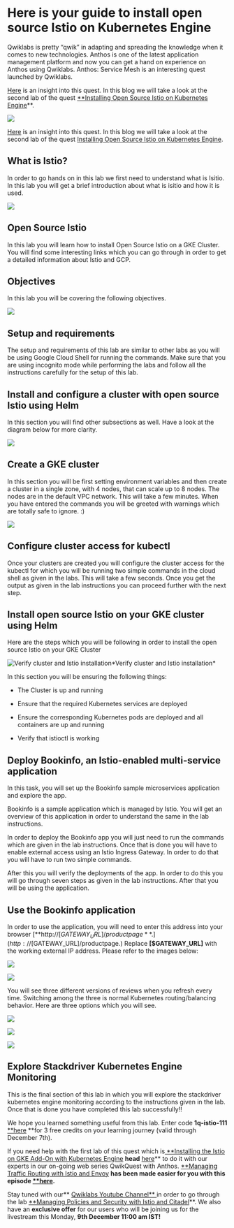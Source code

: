 
# Here is your guide to install open source Istio on Kubernetes Engine

Qwiklabs is pretty “qwik” in adapting and spreading the knowledge when it comes to new technologies. Anthos is one of the latest application management platform and now you can get a hand on experience on Anthos using Qwiklabs. Anthos: Service Mesh is an interesting quest launched by Qwiklabs.

[Here](https://medium.com/@qwiklabs/a-mesh-made-in-heaven-17fde3bd796d?utm_source=Medium&utm_medium=blog&utm_campaign=anthos) is an insight into this quest. In this blog we will take a look at the second lab of the quest [**Installing Open Source Istio on Kubernetes Engine](https://google.qwiklabs.com/catalog_lab/2193?utm_source=Medium&utm_medium=blog&utm_campaign=anthos)**.

![](https://cdn-images-1.medium.com/max/2000/0*xDUgpqI4LSmfGCX_)

[Here](https://medium.com/@qwiklabs/a-mesh-made-in-heaven-17fde3bd796d?utm_source=Medium&utm_medium=blog&utm_campaign=anthos) is an insight into this quest. In this blog we will take a look at the second lab of the quest [Installing Open Source Istio on Kubernetes Engine](https://google.qwiklabs.com/catalog_lab/2193?utm_source=Medium&utm_medium=blog&utm_campaign=anthos).

## What is Istio?

In order to go hands on in this lab we first need to understand what is Isitio. In this lab you will get a brief introduction about what is isitio and how it is used.

![](https://cdn-images-1.medium.com/max/3200/0*nWFFwvvrrzhEuMAO)

## Open Source Istio

In this lab you will learn how to install Open Source Istio on a GKE Cluster. You will find some interesting links which you can go through in order to get a detailed information about Istio and GCP.

## Objectives

In this lab you will be covering the following objectives.

![](https://cdn-images-1.medium.com/max/2000/0*1FoWTEpHtnJmhYzr)

## Setup and requirements

The setup and requirements of this lab are similar to other labs as you will be using Google Cloud Shell for running the commands. Make sure that you are using incognito mode while performing the labs and follow all the instructions carefully for the setup of this lab.

## Install and configure a cluster with open source Istio using Helm

In this section you will find other subsections as well. Have a look at the diagram below for more clarity.

![](https://cdn-images-1.medium.com/max/2000/0*sTnvHOgpkkk780XJ)

## Create a GKE cluster

In this section you will be first setting environment variables and then create a cluster in a single zone, with 4 nodes, that can scale up to 8 nodes. The nodes are in the default VPC network. This will take a few minutes. When you have entered the commands you will be greeted with warnings which are totally safe to ignore. :)

![](https://cdn-images-1.medium.com/max/3200/0*YUvHN05XoPweAjOJ)

## Configure cluster access for kubectl

Once your clusters are created you will configure the cluster access for the kubectl for which you will be running two simple commands in the cloud shell as given in the labs. This will take a few seconds. Once you get the output as given in the lab instructions you can proceed further with the next step.

## Install open source Istio on your GKE cluster using Helm

Here are the steps which you will be following in order to install the open source Istio on your GKE Cluster

![Verify cluster and Istio installation](https://cdn-images-1.medium.com/max/2000/0*2SrNNOCvLGm-W6U_)*Verify cluster and Istio installation*

In this section you will be ensuring the following things:

* The Cluster is up and running

* Ensure that the required Kubernetes services are deployed

* Ensure the corresponding Kubernetes pods are deployed and all containers are up and running

* Verify that istioctl is working

## Deploy Bookinfo, an Istio-enabled multi-service application

In this task, you will set up the Bookinfo sample microservices application and explore the app.

Bookinfo is a sample application which is managed by Istio. You will get an overview of this application in order to understand the same in the lab instructions.

In order to deploy the Bookinfo app you will just need to run the commands which are given in the lab instructions. Once that is done you will have to enable external access using an Istio Ingress Gateway. In order to do that you will have to run two simple commands.

After this you will verify the deployments of the app. In order to do this you will go through seven steps as given in the lab instructions. After that you will be using the application.

## Use the Bookinfo application

In order to use the application, you will need to enter this address into your browser [**http://[$GATEWAY_URL]/productpage**.](http://[$GATEWAY_URL]/productpage.) Replace **[$GATEWAY_URL]** with the working external IP address. Please refer to the images below:

![](https://cdn-images-1.medium.com/max/3200/0*igirazKJtaC0oH7G)

![](https://cdn-images-1.medium.com/max/3200/0*QIsKEybuw51lS6nc)

You will see three different versions of reviews when you refresh every time. Switching among the three is normal Kubernetes routing/balancing behavior. Here are three options which you will see.

![](https://cdn-images-1.medium.com/max/3200/0*bvNHDkIDsXFLuIjr)

![](https://cdn-images-1.medium.com/max/3200/0*XARxYXPfP-t5QYkd)

![](https://cdn-images-1.medium.com/max/3200/0*BW7gkSvVQGJv_4gb)

## Explore Stackdriver Kubernetes Engine Monitoring

This is the final section of this lab in which you will explore the stackdriver kubernetes engine monitoring according to the instructions given in the lab. Once that is done you have completed this lab successfully!!

We hope you learned something useful from this lab. Enter code **1q-istio-111** [**here](https://www.qwiklabs.com/quests/100?utm_source=Medium&utm_medium=blog&utm_campaign=istio) **for 3 free credits on your learning journey (valid through December 7th).

If you need help with the first lab of this quest which is[ **Installing the Istio on GKE Add-On with Kubernetes Engine](https://google.qwiklabs.com/catalog_lab/2194?utm_source=Medium&utm_medium=blog&utm_campaign=anthos) **head** [here](https://www.youtube.com/watch?v=uxNdMz-wDJw&list=PLYx9Jx5nax9vfx1dyAp2oLdyaJmXs4cQB&utm_source=Medium&utm_medium=blog&utm_campaign=anthos)** to do it with our experts in our on-going web series QwikQuest with Anthos. [**Managing Traffic Routing with Istio and Envoy](https://google.qwiklabs.com/catalog_lab/2196?utm_source=Medium&utm_medium=blog&utm_campaign=anthos) **has been made easier for you with this episode [**here](https://www.youtube.com/watch?v=hmu_2MM2yaI&utm_source=Medium&utm_medium=blog&utm_campaign=anthos).**

Stay tuned with our** [Qwiklabs Youtube Channel** ](https://www.youtube.com/channel/UCgadTofKslPYREQE8TjY7AA?utm_source=Medium&utm_medium=blog&utm_campaign=anthos)in order to go through the lab [**Managing Policies and Security with Istio and Citadel](https://google.qwiklabs.com/catalog_lab/2195?utm_source=Medium&utm_medium=blog&utm_campaign=anthos)**. We also have an **exclusive offer** for our users who will be joining us for the livestream this Monday, **9th December 11:00 am IST!**
